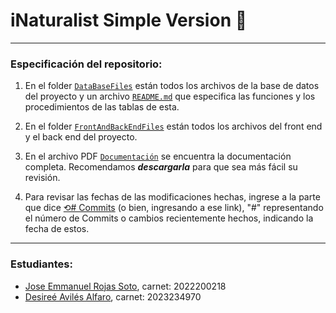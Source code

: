 
# iNaturalist Simple Version 🌱
---
### Especificación del repositorio:

1. En el folder [`DataBaseFiles`](DataBaseFiles) están todos los archivos de la base de datos del proyecto y un archivo [`README.md`](DataBaseFiles/README.md) que especifica las funciones y los procedimientos de las tablas de esta.
2. En el folder [`FrontAndBackEndFiles`]() están todos los archivos del front end y el back end del proyecto.

3. En el archivo PDF [`Documentación`](Documentación.pdf) se encuentra la documentación completa. Recomendamos ***descargarla*** para que sea más fácil su revisión.
4. Para revisar las fechas de las modificaciones hechas, ingrese a la parte que dice [⟲# Commits](https://github.com/DesireeAv/iNaturalist_SimpleVersion/commits/master/) (o bien, ingresando a ese link), "#" representando el número de Commits o cambios recientemente hechos, indicando la fecha de estos.


---
### Estudiantes:

- [Jose Emmanuel Rojas Soto](https://github.com/Kyaki101), carnet: 2022200218
- [Desireé Avilés Alfaro](https://github.com/desireeav), carnet: 2023234970

